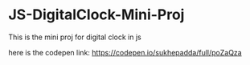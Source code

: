 # JS-DigitalClock-Mini-Proj
This is the mini proj for digital clock in js


here is the codepen link: https://codepen.io/sukhepadda/full/poZaQza